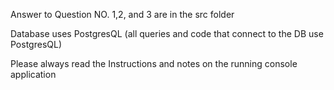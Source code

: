 Answer to Question NO. 1,2, and 3 are in the src folder

Database uses PostgresQL (all queries and code that connect to the DB use PostgresQL)

Please always read the Instructions and notes on the running console application
